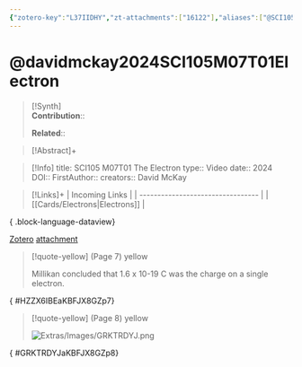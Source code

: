 ```yaml
---
{"zotero-key":"L37IIDHY","zt-attachments":["16122"],"aliases":["@SCI105 M07T01 The Electron"],"keywords":["✅"],"FirstAuthor":"[[ David McKay]]","tags":["source/video","Uni/SCI105"],"dg-publish":true,"permalink":"/sources/davidmckay2024-sci-105-m07-t01-electron/","dgPassFrontmatter":true}
---
```


# @davidmckay2024SCI105M07T01Electron

>[!Synth]  
>**Contribution**::  
>  
>**Related**:: 
>  

> [!Abstract]+
> 

> [!Info]
> title: SCI105 M07T01 The Electron
> type:: Video 
> date:: 2024
> DOI:: 
> FirstAuthor:: 
> creators:: David McKay

> [!Links]+
>  | Incoming Links                    |
> | --------------------------------- |
> | [[Cards/Electrons\|Electrons]] |
> 
{ .block-language-dataview}


[Zotero](zotero://select/library/items/L37IIDHY) [attachment](<file:///Users/nathanmaxwell/Zotero/storage/KBFJX8GZ/David%20McKay%20-%202024%20-%20SCI105%20M07T01%20The%20Electron.pdf>)

> [!quote-yellow] (Page 7) yellow
> 
> Millikan concluded that 1.6 x 10-19 C was the charge on a single electron.
>
{ #HZZX6IBEaKBFJX8GZp7}


> [!quote-yellow] (Page 8) yellow
> 
> ![Extras/Images/GRKTRDYJ.png](/img/user/Extras/Images/GRKTRDYJ.png)
>
{ #GRKTRDYJaKBFJX8GZp8}

